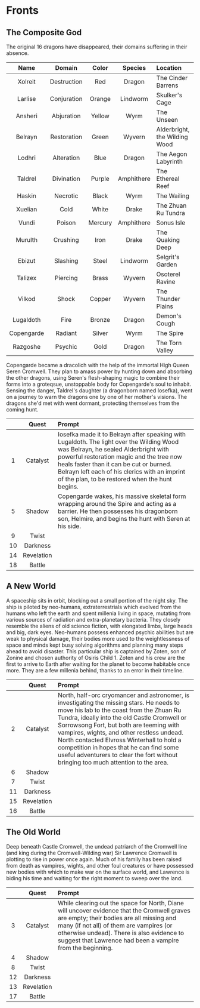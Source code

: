 # Fronts

## The Composite God
The original 16 dragons have disappeared, their domains suffering in their absence.

| Name | Domain | Color | Species | Location | Subspecies |
|:---:|:---:|:---:|:---:|:--- |:---:|
| Xolreit | Destruction | Red | Dragon | The Cinder Barrens | Goblins |
| Larlise | Conjuration | Orange | Lindworm | Skulker's Cage | Kobolds |
| Ansheri | Abjuration | Yellow | Wyrm | The Unseen | Halflings |
| Belrayn | Restoration | Green | Wyvern | Alderbright, the Wilding Wood | Elves |
| Lodhri | Alteration | Blue | Dragon | The Aegon Labyrinth | Gnomes |
| Taldrel | Divination | Purple | Amphithere | The Ethereal Reef | Merfolk |
| Haskin | Necrotic | Black | Wyrm | The Wailing | Vampires |
| Xuelian | Cold | White | Drake | The Zhuan Ru Tundra | Snow Elves |
| Vundi | Poison | Mercury | Amphithere | Sonus Isle | Drow |
| Murulth | Crushing | Iron | Drake | The Quaking Deep | Dwarves |
| Ebizut | Slashing | Steel | Lindworm | Selgrit's Garden | Orcs |
| Talizex | Piercing | Brass | Wyvern | Osoterel Ravine | Birdfolk |
| Vilkod | Shock | Copper | Wyvern | The Thunder Plains | Goliaths |
| Lugaldoth | Fire | Bronze | Dragon | Demon's Cough | Catfolk |
| Copengarde | Radiant | Silver | Wyrm | The Spire | Prismatics |
| Razgoshe | Psychic | Gold | Dragon | The Torn Valley | Gnolls |

Copengarde became a dracolich with the help of the immortal High Queen Seren Cromwell. They plan to amass power by hunting down and absorbing the other dragons, using Seren's flesh-shaping magic to combine their forms into a groteqsue, unstoppable body for Copengarde's soul to inhabit. Sensing the danger, Taldrel's daughter (a dragonborn named Iosefka), went on a journey to warn the dragons one by one of her mother's visions. The dragons she'd met with went dormant, protecting themselves from the coming hunt.

|  | Quest | Prompt |
|:---:|:---:|:--- |
| 1 | Catalyst | Iosefka made it to Belrayn after speaking with Lugaldoth. The light over the Wilding Wood was Belrayn, he sealed Alderbright with powerful restoration magic and the tree now heals faster than it can be cut or burned. Belrayn left each of his clerics with an imprint of the plan, to be restored when the hunt begins. |
| 5 | Shadow | Copengarde wakes, his massive skeletal form wrapping around the Spire and acting as a barrier. He then possesses his dragonborn son, Helmire, and begins the hunt with Seren at his side. |
| 9 | Twist |  |
| 10 | Darkness |  |
| 14 | Revelation |  |
| 18 | Battle |  |

## A New World
A spaceship sits in orbit, blocking out a small portion of the night sky. The ship is piloted by neo-humans, extraterrestrials which evolved from the humans who left the earth and spent millenia living in space, mutating from various sources of radiation and extra-planetary bacteria. They closely resemble the aliens of old science fiction, with elongated limbs, large heads and big, dark eyes. Neo-humans possess enhanced psychic abilities but are weak to physical damage, their bodies more used to the weightlessness of space and minds kept busy solving algorithms and planning many steps ahead to avoid disaster. This particular ship is captained by Zoten, son of Zonine and chosen authority of Osiris Child 1. Zoten and his crew are the first to arrive to Earth after waiting for the planet to become habitable once more. They are a few millenia behind, thanks to an error in their timeline.

|  | Quest | Prompt |
|:---:|:---:|:--- |
| 2 | Catalyst | North, half-orc cryomancer and astronomer, is investigating the missing stars. He needs to move his lab to the coast from the Zhuan Ru Tundra, ideally into the old Castle Cromwell or Sorrowsong Fort, but both are teeming with vampires, wights, and other restless undead. North contacted Elvross Winterhall to hold a competition in hopes that he can find some useful adventurers to clear the fort without bringing too much attention to the area. |
| 6 | Shadow |  |
| 7 | Twist |  |
| 11 | Darkness |  |
| 15 | Revelation |  |
| 16 | Battle |  |

## The Old World
Deep beneath Castle Cromwell, the undead patriarch of the Cromwell line (and king during the Cromwell-Wilding war) Sir Lawrence Cromwell is plotting to rise in power once again. Much of his family has been raised from death as vampires, wights, and other foul creatures or have possessed new bodies with which to make war on the surface world, and Lawrence is biding his time and waiting for the right moment to sweep over the land.

|  | Quest | Prompt |
|:---:|:---:|:--- |
| 3 | Catalyst | While clearing out the space for North, Diane will uncover evidence that the Cromwell graves are empty; their bodies are all missing and many (if not all) of them are vampires (or otherwise undead). There is also evidence to suggest that Lawrence had been a vampire from the beginning. |
| 4 | Shadow |  |
| 8 | Twist |  |
| 12 | Darkness |  |
| 13 | Revelation |  |
| 17 | Battle |  |
